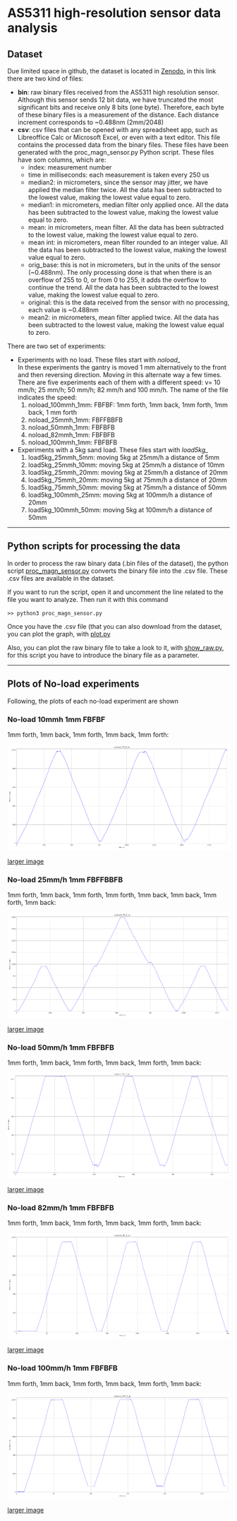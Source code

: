 # AS5311 high-resolution sensor data analysis

## Dataset

Due limited space in github, the dataset is located in [Zenodo](https://doi.org/10.5281/zenodo.7513730), in this link there are two kind of files:

*   **bin**: raw binary files received from the AS5311 high resolution sensor. Although this sensor sends 12 bit data, we have truncated the most significant bits and receive only 8 bits (one byte). Therefore, each byte of these binary files is a measurement of the distance. Each distance increment corresponds to ~0.488nm (2mm/2048)
*   **csv**: csv files that can be opened with any spreadsheet app, such as Libreoffice Calc or Microsoft Excel, or even with a text editor. This file contains the processed data from the binary files. These files have been generated with the proc\_magn\_sensor.py Python script. These files have som columns, which are:
    *   index: measurement number
    *   time in milliseconds: each measurement is taken every 250 us
    *   median2: in micrometers, since the sensor may jitter, we have applied the median filter twice. All the data has been subtracted to the lowest value, making the lowest value equal to zero.
    *   median1: in micrometers, median filter only applied once. All the data has been subtracted to the lowest value, making the lowest value equal to zero.
    *   mean: in micrometers, mean filter. All the data has been subtracted to the lowest value, making the lowest value equal to zero.
    *   mean int: in micrometers, mean filter rounded to an integer value. All the data has been subtracted to the lowest value, making the lowest value equal to zero.
    *   orig\_base: this is not in micrometers, but in the units of the sensor (~0.488nm). The only processing done is that when there is an overflow of 255 to 0, or from 0 to 255, it adds the overflow to continue the trend. All the data has been subtracted to the lowest value, making the lowest value equal to zero.
    *   original: this is the data received from the sensor with no processing, each value is ~0.488nm
    *   mean2: in micrometers, mean filter applied twice. All the data has been subtracted to the lowest value, making the lowest value equal to zero.

There are two set of experiments:

*   Experiments with no load. These files start with _noload\__  
    In these experiments the gantry is moved 1 mm alternatively to the front and then reversing direction. Moving in this alternate way a few times. There are five experiments each of them with a different speed: v= 10 mm/h; 25 mm/h; 50 mm/h; 82 mm/h and 100 mm/h. The name of the file indicates the speed:
    1.  noload\_100mmh\_1mm: FBFBF: 1mm forth, 1mm back, 1mm forth, 1mm back, 1 mm forth
    2.  noload\_25mmh\_1mm: FBFFBBFB
    3.  noload\_50mmh\_1mm: FBFBFB
    4.  noload\_82mmh\_1mm: FBFBFB
    5.  noload\_100mmh\_1mm: FBFBFB
*   Experiments with a 5kg sand load. These files start with _load5kg\__
    1.  load5kg\_25mmh\_5mm: moving 5kg at 25mm/h a distance of 5mm
    2.  load5kg\_25mmh\_10mm: moving 5kg at 25mm/h a distance of 10mm
    3.  load5kg\_25mmh\_20mm: moving 5kg at 25mm/h a distance of 20mm
    4.  load5kg\_75mmh\_20mm: moving 5kg at 75mm/h a distance of 20mm
    5.  load5kg\_75mmh\_50mm: moving 5kg at 75mm/h a distance of 50mm
    6.  load5kg\_100mmh\_25mm: moving 5kg at 100mm/h a distance of 20mm
    7.  load5kg\_100mmh\_50mm: moving 5kg at 100mm/h a distance of 50mm

---

## Python scripts for processing the data


In order to process the raw binary data (.bin files of the dataset), the python script [proc_magn_sensor.py](./proc_magn_sensor.py) converts the binary file into the .csv file. These .csv files are available in the dataset. 

If you want to run the script, open it and uncomment the line related to the file you want to analyze. Then run it with this command

```
>> python3 proc_magn_sensor.py
```

Once you have the .csv file (that you can also download from the dataset, you can plot the graph, with [plot.py](./plot.py)


Also, you can plot the raw binary file to take a look to it, with [show_raw.py](./show_raw.py), for this script you have to introduce the binary file as a parameter.

----

## Plots of No-load experiments

Following, the plots of each no-load experiment are shown


###  No-load 10mmh 1mm FBFBF

1mm forth, 1mm back, 1mm forth, 1mm back, 1mm forth:

![10mmh_tot_10101_sm](imgs/noload/10mmh_tot_10101_sm.png)

[larger image](imgs/noload/10mmh_tot_10101.png)

###  No-load 25mm/h 1mm FBFFBBFB

1mm forth, 1mm back, 1mm forth, 1mm forth, 1mm back, 1mm back, 1mm forth, 1mm back:

![25mmh_tot_10110010_sm](imgs/noload/25mmh_tot_10110010_sm.png)

[larger image](imgs/noload/25mmh_tot_10110010.png)


###  No-load 50mm/h 1mm FBFBFB

1mm forth, 1mm back, 1mm forth, 1mm back, 1mm forth, 1mm back:

![50mmh_tot_101010_sm](imgs/noload/50mmh_tot_101010_sm.png)

[larger image](imgs/noload/50mmh_tot_101010.png)


###  No-load 82mm/h 1mm FBFBFB

1mm forth, 1mm back, 1mm forth, 1mm back, 1mm forth, 1mm back:

![82mmh_tot_101010_sm](imgs/noload/82mmh_tot_101010_sm.png)

[larger image](imgs/noload/82mmh_tot_101010.png)


###  No-load 100mm/h 1mm FBFBFB

1mm forth, 1mm back, 1mm forth, 1mm back, 1mm forth, 1mm back:

![100mmh_tot_101010_sm](imgs/noload/100mmh_tot_101010_sm.png)

[larger image](imgs/noload/100mmh_tot_101010.png)

